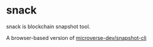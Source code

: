 # snack

snack is blockchain snapshot tool.

A browser-based version of [microverse-dev/snapshot-cli](https://github.com/microverse-dev/snapshot-cli)
